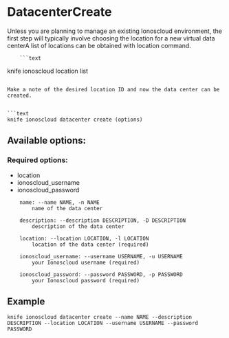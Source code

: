 # DatacenterCreate

Unless you are planning to manage an existing Ionoscloud environment, the first step will typically involve choosing the location for a new virtual data centerA list of locations can be obtained with location command.

	
        ```text
knife ionoscloud location list
```

Make a note of the desired location ID and now the data center can be created.


```text
knife ionoscloud datacenter create (options)
```

## Available options:

### Required options:

* location
* ionoscloud\_username
* ionoscloud\_password

```text
    name: --name NAME, -n NAME
        name of the data center

    description: --description DESCRIPTION, -D DESCRIPTION
        description of the data center

    location: --location LOCATION, -l LOCATION
        location of the data center (required)

    ionoscloud_username: --username USERNAME, -u USERNAME
        your Ionoscloud username (required)

    ionoscloud_password: --password PASSWORD, -p PASSWORD
        your Ionoscloud password (required)

```
## Example

```text
knife ionoscloud datacenter create --name NAME --description DESCRIPTION --location LOCATION --username USERNAME --password PASSWORD
```
